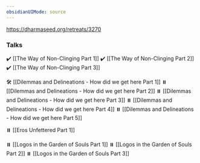 ```yaml
---
obsidianUIMode: source
---
```

https://dharmaseed.org/retreats/3270

### Talks
✔️ [[The Way of Non-Clinging Part 1]]
✔️ [[The Way of Non-Clinging Part 2]]
✔️ [[The Way of Non-Clinging Part 3]]

🛠️ [[Dilemmas and Delineations - How did we get here Part 1]]
⏸️ [[Dilemmas and Delineations - How did we get here Part 2]]
⏸️ [[Dilemmas and Delineations - How did we get here Part 3]]
⏸️ [[Dilemmas and Delineations - How did we get here Part 4]]
⏸️ [[Dilemmas and Delineations - How did we get here Part 5]]

⏸️ [[Eros Unfettered Part 1]]

⏸️ [[Logos in the Garden of Souls Part 1]]
⏸️ [[Logos in the Garden of Souls Part 2]]
⏸️ [[Logos in the Garden of Souls Part 3]]
